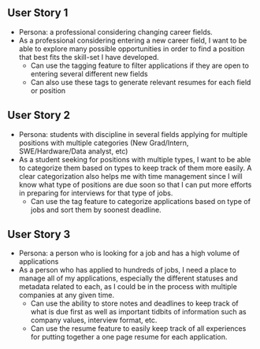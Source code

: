 ## User Story 1
- Persona: a professional considering changing career fields.
- As a professional considering entering a new career field, I want to be able to explore many possible opportunities in order to find a position that best fits the skill-set I have developed.
  - Can use the tagging feature to filter applications if they are open to entering several different new fields
  - Can also use these tags to generate relevant resumes for each field or position

## User Story 2
- Persona: students with discipline in several fields applying for multiple positions with multiple categories (New Grad/Intern, SWE/Hardware/Data analyst, etc)
- As a student seeking for positions with multiple types, I want to be able to categorize them based on types to keep track of them more easily. A clear categorization also helps me with time management since I will know what type of positions are due soon so that I can put more efforts in preparing for interviews for that type of jobs.
  - Can use the tag feature to categorize applications based on type of jobs and sort them by soonest deadline.

## User Story 3
- Persona: a person who is looking for a job and has a high volume of applications
- As a person who has applied to hundreds of jobs, I need a place to manage all of my applications, especially the different statuses and metadata related to each, as I could be in the process with multiple companies at any given time.
  - Can use the ability to store notes and deadlines to keep track of what is due first as well as important tidbits of information such as company values, interview format, etc.
  - Can use the resume feature to easily keep track of all experiences for putting together a one page resume for each application.

